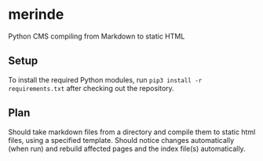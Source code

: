# merinde
Python CMS compiling from Markdown to static HTML

## Setup
To install the required Python modules, run `pip3 install -r requirements.txt` after checking out the repository.

## Plan
Should take markdown files from a directory and compile them to static html files, using a specified template. Should notice changes automatically (when run) and rebuild affected pages and the index file(s) automatically.
